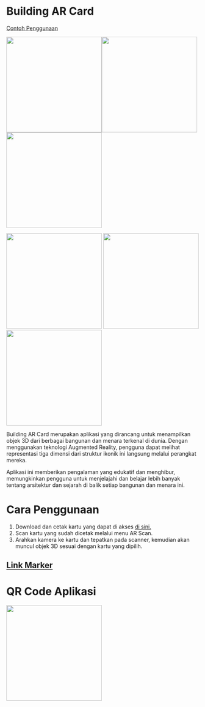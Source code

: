 # Building AR Card
[Contoh Penggunaan](https://refrizar3003.github.io/Building-AR-Card-Apps/assets/image/building-app-demo.gif)

<img src="https://refrizar3003.github.io/Building-AR-Card-Apps/assets/image/basic-demo1.jpg" height=250><img src="https://refrizar3003.github.io/Building-AR-Card-Apps/assets/image/basic-demo2.jpg" height=250><img src="https://refrizar3003.github.io/Building-AR-Card-Apps/assets/image/basic-demo3.jpg" height=250> 

<img src="https://refrizar3003.github.io/Building-AR-Card-Apps/assets/image/basic-demo4.jpg" height=250> <img src="https://refrizar3003.github.io/Building-AR-Card-Apps/assets/image/basic-demo5.jpg" height=250> <img src="https://refrizar3003.github.io/Building-AR-Card-Apps/assets/image/basic-demo6.jpg" height=250> 


Building AR Card merupakan aplikasi yang dirancang untuk menampilkan objek 3D dari berbagai bangunan dan menara terkenal di dunia. Dengan menggunakan teknologi Augmented Reality, pengguna dapat melihat representasi tiga dimensi dari struktur ikonik ini langsung melalui perangkat mereka.

Aplikasi ini memberikan pengalaman yang edukatif dan menghibur, memungkinkan pengguna untuk menjelajahi dan belajar lebih banyak tentang arsitektur dan sejarah di balik setiap bangunan dan menara ini.

# Cara Penggunaan
1. Download dan cetak kartu yang dapat di akses [di sini.](https://cdn.jsdelivr.net/gh/refrizar3003/Belajar-Augmented-Reality@latest/marker/building-ar-tracking-cards[Download].pdf)
2. Scan kartu yang sudah dicetak melalui menu AR Scan.
3. Arahkan kamera ke kartu dan tepatkan pada scanner, kemudian akan muncul objek 3D sesuai dengan kartu yang dipilih.

## [Link Marker](https://cdn.jsdelivr.net/gh/refrizar3003/Belajar-Augmented-Reality@latest/marker/building-ar-tracking-cards[Download].pdf)

# QR Code Aplikasi
<img src="https://refrizar3003.github.io/Building-AR-Card-Apps/marker/QR%20code%20demo%20apps.png" height=250>



